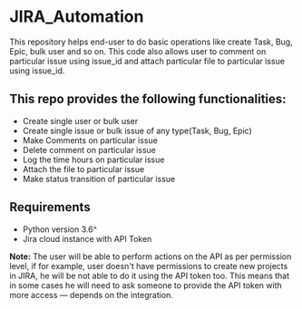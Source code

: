 # JIRA_Automation
This repository helps end-user to do basic operations like create Task, Bug, Epic, bulk user and so on. This code also allows user to comment on particular issue using issue_id and attach particular file to particular issue using issue_id. 

## This repo provides the following functionalities:
* Create single user or bulk user
* Create single issue or bulk issue of any type(Task, Bug, Epic)
* Make Comments on particular issue
* Delete comment on particular issue
* Log the time hours on particular issue
* Attach the file to particular issue
* Make status transition of particular issue

## Requirements

- Python version 3.6^
- Jira cloud instance with API Token

**Note:** The user will be able to perform actions on the API as per permission level, if for example, user doesn't have permissions to create new projects in JIRA, he will be not able to do it using the API token too. This means that in some cases he will need to ask someone to provide the API token with more access — depends on the integration.
